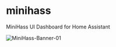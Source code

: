 # minihass
MiniHass UI Dashboard for Home Assistant

![MiniHass-Banner-01](https://github.com/fredrikpersson92/minihass/assets/105781178/72e640fd-b2a1-4670-820d-f93c5548123b)
